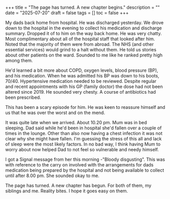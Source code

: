 +++
title = "The page has turned. A new chapter begins."
description = ""
date = "2025-07-20"
draft = false
tags = []
toc = false
+++

My dads back home from hospital. He was discharged yesterday. We drove down to the hospital in the evening to collect his medication and discharge summary. Dropped it of to him on the way back home. He was very chatty. Most complimentary about all of the hospital staff that looked after him. Noted that the majority of them were from abroad. The NHS (and other essential services) would grind to a halt without them.  He told us stories about other patients on the ward. Sounded to me like he ranked pretty high among them. 

He'd learned a bit more about COPD, oxygen levels, blood pressure (BP), and his medication. When he was admitted his BP was down to his boots, 70/40. Hypertensive medication needed to be reviewed. Despite regular and recent appointments with his GP (family doctor) the dose had not been altered since 2019. He sounded very chesty. A course of antibiotics had been prescribed. 

This has been a scary episode for him. He was keen to reassure himself and us that he was over the worst and on the mend.

It was quite late when we arrived. About 10.20 pm. Mum was in bed sleeping. Dad said while he'd been in hospital she'd fallen over a couple of times in the lounge. Other than also now having a chest infection it was not clear why she might have fallen. I'm guessing the stress of this all and lack of sleep were the most likely factors. In no bad way, I think having Mum to worry about now helped Dad to not feel so vulnerable and needy himself.  

I got a Signal message from her this morning -"Bloody disgusting". This was with reference to the carry on involved with the arrangements for dads medication being prepared by the hospital and not being available to collect until after 8.00 pm. She sounded okay to me. 

The page has turned. A new chapter has begun. For both of them, my siblings and me. Reality bites. I hope it goes easy on them.   